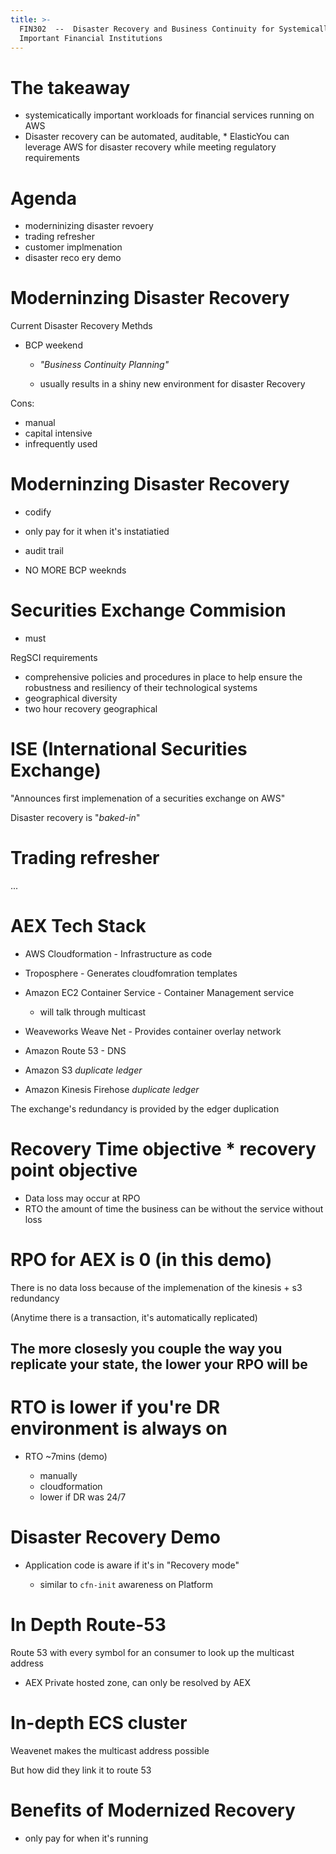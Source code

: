 ```yaml
---
title: >-
  FIN302  --  Disaster Recovery and Business Continuity for Systemically
  Important Financial Institutions
---
```


# The takeaway

- systemicatically important workloads for financial services running on AWS
- Disaster recovery can be automated, auditable, * ElasticYou can leverage AWS for disaster recovery while meeting regulatory requirements

# Agenda

- moderninizing disaster revoery
- trading refresher
- customer implmenation
- disaster reco ery demo

# Moderninzing Disaster Recovery

Current Disaster Recovery Methds

- BCP weekend

  - _"Business Continuity Planning"_

  - usually results in a shiny new environment for disaster Recovery

Cons:

- manual
- capital intensive
- infrequently used

# Moderninzing Disaster Recovery

- codify
- only pay for it when it's instatiatied

- audit trail

- NO MORE BCP weeknds

# Securities Exchange Commision

- must

RegSCI requirements

- comprehensive policies and procedures in place to help ensure the robustness and resiliency of their technological systems
- geographical diversity
- two hour recovery geographical

# ISE (International Securities Exchange)

"Announces first implemenation of a securities exchange on AWS"

Disaster recovery is "_baked-in_"

# Trading refresher

...

# AEX Tech Stack

- AWS Cloudformation - Infrastructure as code
- Troposphere - Generates cloudfomration templates
- Amazon EC2 Container Service - Container Management service

  - will talk through multicast

- Weaveworks Weave Net - Provides container overlay network

- Amazon Route 53 - DNS

- Amazon S3 _duplicate ledger_

- Amazon Kinesis Firehose _duplicate ledger_

The exchange's redundancy is provided by the edger duplication

# Recovery Time objective * recovery point objective

- Data loss may occur at RPO
- RTO the amount of time the business can be without the service without loss

# RPO for AEX is 0 (in this demo)

There is no data loss because of the implemenation of the kinesis + s3 redundancy

(Anytime there is a transaction, it's automatically replicated)

## The more closesly you couple the way you replicate your state, the lower your RPO will be

# RTO is lower if you're DR environment is always on

- RTO ~7mins (demo)

  - manually
  - cloudformation
  - lower if DR was 24/7

# Disaster Recovery Demo

- Application code is aware if it's in "Recovery mode"

  - similar to `cfn-init` awareness on Platform

# In Depth Route-53

Route 53 with every symbol for an consumer to look up the multicast address

- AEX Private hosted zone, can only be resolved by AEX

# In-depth ECS cluster

Weavenet makes the multicast address possible

But how did they link it to route 53

# Benefits of Modernized Recovery

- only pay for when it's running
